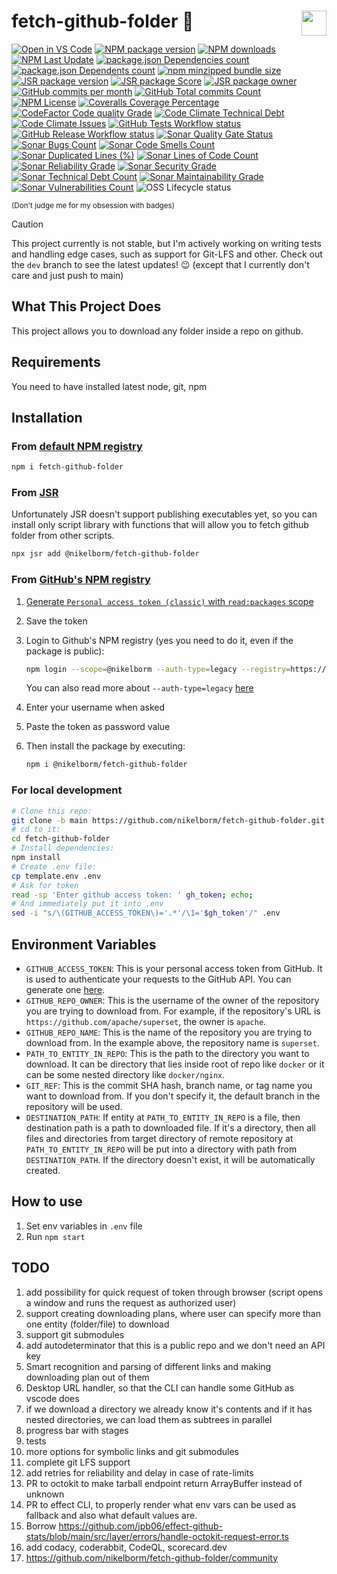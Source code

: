 # <img src="https://nikelborm.github.io/fetch-github-folder/logo.png" align="right" width="40px" height="40px"/> fetch-github-folder :lizard:

[![Open in VS Code](https://img.shields.io/static/v1?logo=visualstudiocode&label=&message=Open%20in%20VS%20Code&labelColor=2c2c32&color=007acc&logoColor=007acc)](https://github.dev/nikelborm/fetch-github-folder)
[![NPM package version](https://badge.fury.io/js/fetch-github-folder.svg)](https://www.npmjs.com/package/fetch-github-folder)
[![NPM downloads](https://img.shields.io/npm/dm/fetch-github-folder.svg?style=flat)](https://npmjs.org/package/fetch-github-folder)
[![NPM Last Update](https://img.shields.io/npm/last-update/fetch-github-folder)](https://npmjs.org/package/fetch-github-folder)
[![package.json Dependencies count](https://badgen.net/bundlephobia/dependency-count/fetch-github-folder)](https://www.npmjs.com/package/fetch-github-folder?activeTab=dependencies)
[![package.json Dependents count](https://badgen.net/npm/dependents/fetch-github-folder)](https://www.npmjs.com/package/fetch-github-folder?activeTab=dependents)
[![npm minzipped bundle size](https://img.shields.io/bundlephobia/minzip/fetch-github-folder)](https://bundlephobia.com/package/fetch-github-folder)
[![JSR package version](https://jsr.io/badges/@nikelborm/fetch-github-folder)](https://jsr.io/@nikelborm/fetch-github-folder)
[![JSR package Score](https://jsr.io/badges/@nikelborm/fetch-github-folder/score)](https://jsr.io/@nikelborm/fetch-github-folder)
[![JSR package owner](https://jsr.io/badges/@nikelborm)](https://jsr.io/@nikelborm)
[![GitHub commits per month](https://img.shields.io/github/commit-activity/m/nikelborm/fetch-github-folder)](https://github.com/nikelborm/fetch-github-folder/pulse)
[![GitHub Total commits Count](https://img.shields.io/github/commit-activity/t/nikelborm/fetch-github-folder)](https://github.com/nikelborm/fetch-github-folder/graphs/commit-activity)
[![NPM License](https://img.shields.io/npm/l/fetch-github-folder)](https://github.com/nikelborm/fetch-github-folder?tab=MIT-1-ov-file)
[![Coveralls Coverage Percentage](https://coveralls.io/repos/github/nikelborm/fetch-github-folder/badge.svg?branch=main&rand=123)](https://coveralls.io/github/nikelborm/fetch-github-folder?branch=main)
[![CodeFactor Code quality Grade](https://img.shields.io/codefactor/grade/github/nikelborm/fetch-github-folder?label=codefactor)](https://www.codefactor.io/repository/github/nikelborm/fetch-github-folder)
[![Code Climate Technical Debt](https://img.shields.io/codeclimate/tech-debt/nikelborm/fetch-github-folder)](https://codeclimate.com/github/nikelborm/fetch-github-folder/issues)
[![Code Climate Issues](https://img.shields.io/codeclimate/issues/nikelborm/fetch-github-folder)](https://codeclimate.com/github/nikelborm/fetch-github-folder/issues)
[![GitHub Tests Workflow status](https://github.com/nikelborm/fetch-github-folder/actions/workflows/test.yml/badge.svg)](https://github.com/nikelborm/fetch-github-folder/actions/workflows/test.yml)
[![GitHub Release Workflow status](https://github.com/nikelborm/fetch-github-folder/actions/workflows/release.yml/badge.svg)](https://github.com/nikelborm/fetch-github-folder/actions/workflows/release.yml)
[![Sonar Quality Gate Status](https://sonarcloud.io/api/project_badges/measure?project=nikelborm_fetch-github-folder&metric=alert_status)](https://sonarcloud.io/summary/new_code?id=nikelborm_fetch-github-folder)
[![Sonar Bugs Count](https://sonarcloud.io/api/project_badges/measure?project=nikelborm_fetch-github-folder&metric=bugs)](https://sonarcloud.io/summary/new_code?id=nikelborm_fetch-github-folder)
[![Sonar Code Smells Count](https://sonarcloud.io/api/project_badges/measure?project=nikelborm_fetch-github-folder&metric=code_smells)](https://sonarcloud.io/summary/new_code?id=nikelborm_fetch-github-folder)
[![Sonar Duplicated Lines (%)](https://sonarcloud.io/api/project_badges/measure?project=nikelborm_fetch-github-folder&metric=duplicated_lines_density)](https://sonarcloud.io/summary/new_code?id=nikelborm_fetch-github-folder)
[![Sonar Lines of Code Count](https://sonarcloud.io/api/project_badges/measure?project=nikelborm_fetch-github-folder&metric=ncloc)](https://sonarcloud.io/summary/new_code?id=nikelborm_fetch-github-folder)
[![Sonar Reliability Grade](https://sonarcloud.io/api/project_badges/measure?project=nikelborm_fetch-github-folder&metric=reliability_rating)](https://sonarcloud.io/summary/new_code?id=nikelborm_fetch-github-folder)
[![Sonar Security Grade](https://sonarcloud.io/api/project_badges/measure?project=nikelborm_fetch-github-folder&metric=security_rating)](https://sonarcloud.io/summary/new_code?id=nikelborm_fetch-github-folder)
[![Sonar Technical Debt Count](https://sonarcloud.io/api/project_badges/measure?project=nikelborm_fetch-github-folder&metric=sqale_index)](https://sonarcloud.io/summary/new_code?id=nikelborm_fetch-github-folder)
[![Sonar Maintainability Grade](https://sonarcloud.io/api/project_badges/measure?project=nikelborm_fetch-github-folder&metric=sqale_rating)](https://sonarcloud.io/summary/new_code?id=nikelborm_fetch-github-folder)
[![Sonar Vulnerabilities Count](https://sonarcloud.io/api/project_badges/measure?project=nikelborm_fetch-github-folder&metric=vulnerabilities)](https://sonarcloud.io/summary/new_code?id=nikelborm_fetch-github-folder)
![OSS Lifecycle status](https://img.shields.io/osslifecycle?file_url=https%3A%2F%2Fgithub.com%2Fnikelborm%2Ffetch-github-folder%2Fblob%2Fmain%2FOSSMETADATA)

<!-- [![npms.io](https://img.shields.io/npms-io/final-score/fetch-github-folder)](update_link_later) -->
<!-- [![Conventional Commits](https://img.shields.io/badge/Conventional%20Commits-1.0.0-yellow.svg)](https://conventionalcommits.org) -->
<sup>(Don't judge me for my obsession with badges)</sup>

> [!CAUTION]
>
> This project currently is not stable, but I'm actively working on writing tests and handling edge cases, such as support for Git-LFS and other.
> Check out the `dev` branch to see the latest updates! 😉 (except that I currently don't care and just push to main)

## What This Project Does

This project allows you to download any folder inside a repo on github.

## Requirements

You need to have installed latest node, git, npm

## Installation

### From [default NPM registry](https://www.npmjs.com/package/fetch-github-folder)

```bash
npm i fetch-github-folder
```

### From [JSR](https://jsr.io/@nikelborm/fetch-github-folder)

Unfortunately JSR doesn't support publishing executables yet, so you can install only script library with functions that will allow you to fetch github folder from other scripts.

```bash
npx jsr add @nikelborm/fetch-github-folder
```

### From [GitHub's NPM registry](https://github.com/nikelborm/fetch-github-folder/pkgs/npm/fetch-github-folder)

1. [Generate `Personal access token (classic)` with `read:packages` scope](https://github.com/settings/tokens/new?description=Install%20packages%20from%20GitHub%20NPM%20registry&scopes=read:packages&default_expires_at=none)
2. Save the token
3. Login to Github's NPM registry (yes you need to do it, even if the package is public):

   ```bash
   npm login --scope=@nikelborm --auth-type=legacy --registry=https://npm.pkg.github.com
   ```

   You can also read more about `--auth-type=legacy` [here](https://docs.github.com/en/packages/working-with-a-github-packages-registry/working-with-the-npm-registry#authenticating-with-a-personal-access-token)

4. Enter your username when asked
5. Paste the token as password value
6. Then install the package by executing:

   ```bash
   npm i @nikelborm/fetch-github-folder
   ```

### For local development

```bash
# Clone this repo:
git clone -b main https://github.com/nikelborm/fetch-github-folder.git
# cd to it:
cd fetch-github-folder
# Install dependencies:
npm install
# Create .env file:
cp template.env .env
# Ask for token
read -sp 'Enter github access token: ' gh_token; echo;
# And immediately put it into .env
sed -i "s/\(GITHUB_ACCESS_TOKEN\)='.*'/\1='$gh_token'/" .env
```

## Environment Variables

- `GITHUB_ACCESS_TOKEN`: This is your personal access token from GitHub. It is used to authenticate your requests to the GitHub API. You can generate one [here](https://github.com/settings/tokens/new?description=Read%20repo%20contents%20access%20to%20fetch-github-folder&scopes=public_repo&default_expires_at=none).
- `GITHUB_REPO_OWNER`: This is the username of the owner of the repository you are trying to download from. For example, if the repository's URL is `https://github.com/apache/superset`, the owner is `apache`.
- `GITHUB_REPO_NAME`: This is the name of the repository you are trying to download from. In the example above, the repository name is `superset`.
- `PATH_TO_ENTITY_IN_REPO`: This is the path to the directory you want to download. It can be directory that lies inside root of repo like `docker` or it can be some nested directory like `docker/nginx`.
- `GIT_REF`: This is the commit SHA hash, branch name, or tag name you want to download from. If you don't specify it, the default branch in the repository will be used.
- `DESTINATION_PATH`: If entity at `PATH_TO_ENTITY_IN_REPO` is a file, then destination path is a path to downloaded file. If it's a directory, then all files and directories from target directory of remote repository at `PATH_TO_ENTITY_IN_REPO` will be put into a directory with path from `DESTINATION_PATH`. If the directory doesn't exist, it will be automatically created.

## How to use

1. Set env variables in `.env` file
2. Run `npm start`

## TODO

1. add possibility for quick request of token through browser (script opens a window and runs the request as authorized user)
2. support creating downloading plans, where user can specify more than one entity (folder/file) to download
3. support git submodules
4. add autodeterminator that this is a public repo and we don't need an API key
5. Smart recognition and parsing of different links and making downloading plan out of them
6. Desktop URL handler, so that the CLI can handle some GitHub as vscode does
7. if we download a directory we already know it's contents and if it has nested directories, we can load them as subtrees in parallel
8. progress bar with stages
9. tests
10. more options for symbolic links and git submodules
11. complete git LFS support
12. add retries for reliability and delay in case of rate-limits
13. PR to octokit to make tarball endpoint return ArrayBuffer instead of unknown
14. PR to effect CLI, to properly render what env vars can be used as fallback and also what default values are.
15. Borrow https://github.com/jpb06/effect-github-stats/blob/main/src/layer/errors/handle-octokit-request-error.ts
16. add codacy, coderabbit, CodeQL, scorecard.dev
17. <https://github.com/nikelborm/fetch-github-folder/community>
